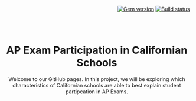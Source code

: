 <p align="right">
    <a href="https://badge.fury.io/rb/just-the-docs"><img src="https://badge.fury.io/rb/just-the-docs.svg" alt="Gem version"></a> <a href="https://github.com/just-the-docs/just-the-docs/actions?query=workflow%3A%22main+branch+CI%22"><img src="https://github.com/just-the-docs/just-the-docs/workflows/main%20branch%20CI/badge.svg" alt="Build status"></a>
</p>
<br><br>
<p align="center">
    <h1 align="center">AP Exam Participation in Californian Schools</h1>
    <p align="center">Welcome to our GitHub pages. In this project, we will be exploring which characteristics of Californian schools are able to best explain student partipcation in AP Exams.</p>
</p>
